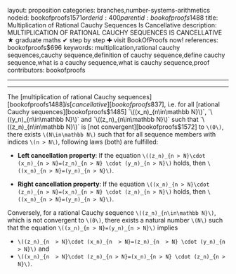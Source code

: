 layout: proposition
categories: branches,number-systems-arithmetics
nodeid: bookofproofs$1571
orderid: 400
parentid: bookofproofs$1488
title: Multiplication of Rational Cauchy Sequences Is Cancellative
description: MULTIPLICATION OF RATIONAL CAUCHY SEQUENCES IS CANCELLATIVE &#9733; graduate maths &#10004; step by step &#10010; visit BookOfProofs now!
references: bookofproofs$696
keywords: multiplication,rational cauchy sequences,cauchy sequence,definition of cauchy sequence,define cauchy sequence,what is a cauchy sequence,what is cauchy sequence,proof
contributors: bookofproofs

---


---

The [multiplication of rational Cauchy sequences][bookofproofs$1488] is [cancellative][bookofproofs$837], i.e. for all [rational Cauchy sequences][bookofproofs$1485] `\((x_n)_{n\in\mathbb N}\)`, `\((y_n)_{n\in\mathbb N}\)`  and `\((z_n)_{n\in\mathbb N}\)` such that `\((z_n)_{n\in\mathbb N}\)` is [not convergent][bookofproofs$1572] to `\(0\)`, there exists `\(N\in\mathbb N\)` such that for all sequence members with indices `\(n > N\)`, following laws (both) are fulfilled:

* **Left cancellation property**:
If the equation `\((z_n)_{n > N}\cdot (x_n)_{n > N}=(z_n)_{n > N} \cdot (y_n)_{n > N}\)` holds, then `\((x_n)_{n > N}=(y_n)_{n > N}\)`.  

* **Right cancellation property**:
If the equation `\((x_n)_{n > N}\cdot (z_n)_{n > N}=(x_n)_{n > N} \cdot (z_n)_{n > N}\)` holds, then `\((x_n)_{n > N}=(y_n)_{n > N}\)`.  

Conversely, for a rational Cauchy sequence `\((z_n)_{n\in\mathbb N}\)`, which is not convergent to `\(0\)`, there exists a natural number `\(N\)` such that the equation `\((x_n)_{n > N}=(y_n)_{n > N}\)` implies 
* `\((z_n)_{n  > N}\cdot (x_n)_{n  > N}=(z_n)_{n  > N} \cdot (y_n)_{n  > N}\)` and 
* `\((x_n)_{n  > N}\cdot (z_n)_{n > N}=(x_n)_{n > N} \cdot (z_n)_{n > N}\)`.

